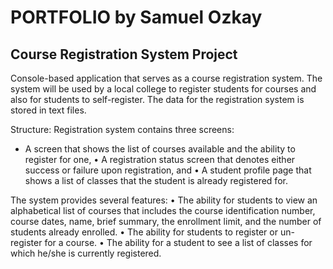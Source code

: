 # PORTFOLIO by Samuel Ozkay

## Course Registration System Project

Console-based application that serves as a course registration system. The system will be used by a local college to
register students for courses and also for students to self-register. The data for the
registration system is stored in text files.

Structure:
Registration system contains three screens: 
- A screen that shows the list of courses available and the ability to register for
one,
• A registration status screen that denotes either success or failure upon
registration, and
• A student profile page that shows a list of classes that the student is already
registered for.

The system provides several features:
• The ability for students to view an alphabetical list of courses that includes the
course identification number, course dates, name, brief summary, the enrollment
limit, and the number of students already enrolled.
• The ability for students to register or un-register for a course.
• The ability for a student to see a list of classes for which he/she is currently
registered.
